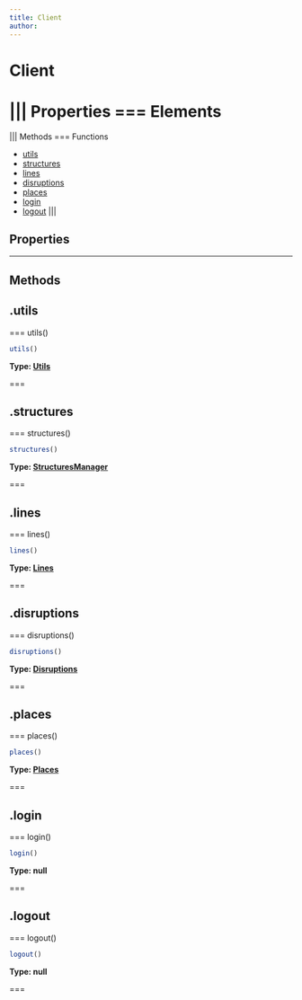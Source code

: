 ```yaml
---
title: Client
author:
---
```


# Client

||| Properties
=== Elements
===
||| Methods
=== Functions
- [utils](#utils)
- [structures](#structures)
- [lines](#lines)
- [disruptions](#disruptions)
- [places](#places)
- [login](#login)
- [logout](#logout)
|||
## Properties
---
## Methods
## .utils

=== utils()




```javascript
utils()
```
**Type: [Utils](Utils)**

===

## .structures

=== structures()




```javascript
structures()
```
**Type: [StructuresManager](StructuresManager)**

===

## .lines

=== lines()




```javascript
lines()
```
**Type: [Lines](Lines)**

===

## .disruptions

=== disruptions()




```javascript
disruptions()
```
**Type: [Disruptions](Disruptions)**

===

## .places

=== places()




```javascript
places()
```
**Type: [Places](Places)**

===

## .login

=== login()




```javascript
login()
```
**Type: null**

===

## .logout

=== logout()




```javascript
logout()
```
**Type: null**

===

